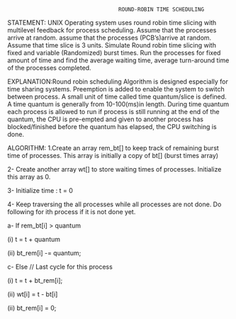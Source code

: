 ﻿                                       ROUND-ROBIN TIME SCHEDULING
STATEMENT: UNIX Operating system uses round robin time slicing with multilevel feedback for process scheduling. Assume that the processes arrive at random. assume that the processes (PCB’s)arrive at random. Assume that time slice is 3 units. Simulate Round robin time slicing with fixed and variable (Randomized) burst times. Run the processes for fixed amount of time and find the average waiting time, average turn-around time of the processes completed.

EXPLANATION:Round robin scheduling Algorithm is designed especially for time sharing systems. Preemption is added to enable the system to switch between process. A small unit of time called time quantum/slice is defined. A time quantum is generally from 10-100(ms)in length. During time quantum each process is allowed to run if process is still running at the end of the quantum, the CPU is pre-empted and given to another process has blocked/finished before the quantum has elapsed, the CPU switching is done.

ALGORITHM:
1.Create an array rem_bt[] to keep track of remaining
burst time of processes. This array is initially a
copy of bt[] (burst times array)

2- Create another array wt[] to store waiting times
of processes. Initialize this array as 0.

3- Initialize time : t = 0

4- Keep traversing the all processes while all processes
are not done. Do following for ith process if it is
not done yet.

a- If rem_bt[i] > quantum

(i) t = t + quantum

(ii) bt_rem[i] -= quantum;

c- Else // Last cycle for this process

(i) t = t + bt_rem[i];

(ii) wt[i] = t - bt[i]

(ii) bt_rem[i] = 0;
